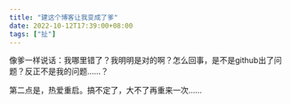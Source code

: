 ```yaml
---
title: "建这个博客让我变成了爹"
date: 2022-10-12T17:39:00+08:00
tags: ["扯"]
---
```




像爹一样说话：我哪里错了？我明明是对的啊？怎么回事，是不是github出了问题？反正不是我的问题……？

第二点是，热爱重启。搞不定了，大不了再重来一次…… 
